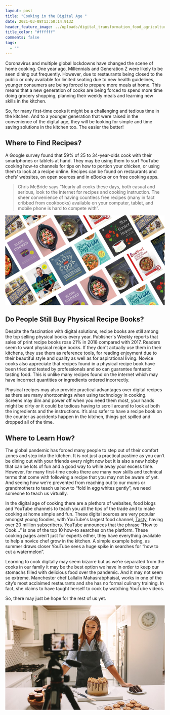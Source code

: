 ```yaml
---
layout: post
title: "Cooking in the Digital Age "
date: 2021-03-08T13:50:14.913Z
header_feature_image: ../uploads/digital_transformation_food_agricoltura_805x420-4720.jpg
title_color: "#ffffff"
comments: false
tags:
  - ""
---
```

Coronavirus and multiple global lockdowns have changed the scene of home cooking. One year ago, Millennials and Generation Z were likely to be seen dining out frequently. However, due to restaurants being closed to the public or only available for limited seating due to new health guidelines, younger consumers are being forced to prepare more meals at home. This means that a new generation of cooks are being forced to spend more time doing grocery shopping, planning their weekly meals and learning new skills in the kitchen. 

So, for many first-time cooks it might be a challenging and tedious time in the kitchen. And to a younger generation that were raised in the convenience of the digital age, they will be looking for simple and time saving solutions in the kitchen too. The easier the better! 

## Where to Find Recipes?

A Google survey found that 59% of 25 to 34-year-olds cook with their smartphones or tablets at hand. They may be using them to surf YouTube cooking how-to channels for tips on how to portion your chicken, or using them to look at a recipe online. Recipes can be found on restaurants and chefs’ websites, on open sources and in eBooks or on free cooking apps. 

> Chris McBride says “Nearly all cooks these days, both casual and serious, look to the internet for recipes and cooking instruction. The sheer convenience of having countless free recipes (many in fact cribbed from cookbooks) available on your computer, tablet, and mobile phone is hard to compete with”.

![Recipe Books](../uploads/best-slow-cooker-recipe-books.jpg)

## Do People Still Buy Physical Recipe Books?

Despite the fascination with digital solutions, recipe books are still among the top selling physical books every year. Publisher's Weekly reports that sales of print recipe books rose 21% in 2018 compared with 2017. Readers seem to want physical recipe books. If they don't actually use them in their kitchens, they use them as reference tools, for reading enjoyment due to their beautiful style and quality as well as for aspirational living. 
Novice cooks also appreciate that recipes found in a physical recipe book have been tried and tested by professionals and so can guarantee fantastic tasting food. This is unlike many recipes found on the internet which may have incorrect quantities or ingredients ordered incorrectly. 

Physical recipes may also provide practical advantages over digital recipes as there are many shortcomings when using technology in cooking. Screens may dim and power off when you need them most, your hands might be dirty or it could be tedious having to scroll around to look at both the ingredients and the instructions. It’s also safer to have a  recipe book on the counter as accidents happen in the kitchen, things get spilled and dropped all of the time. 

## Where to Learn How?

The global pandemic has forced many people to step out of their comfort zones and step into the kitchen. It is not just a practical pastime as you can’t be dining out with your friends every night now but it is also a new hobby that can be lots of fun and a good way to while away your excess time. 
However, for many first-time cooks there are many new skills and technical terms that come with following a recipe that you may not be aware of yet. And seeing how we’re prevented from reaching out to our mums or grandmothers to teach us how to “fold in egg whites gently”, we need someone to teach us virtually.

In the digital age of cooking there are a plethora of websites, food blogs and YouTube channels to teach you all the tips of the trade and to make cooking at home simple and fun. These digital sources are very popular amongst young foodies, with YouTube's largest food channel, [Tasty](https://www.youtube.com/channel/UCJFp8uSYCjXOMnkUyb3CQ3Q), having over 20 million subscribers. YouTube announces that the phrase “How to Cook...” is one of the top 10 how-to searches on the platform. These cooking pages aren’t just for experts either, they have everything available to help a novice chef grow in the kitchen. A simple example being, as summer draws closer YouTube sees a huge spike in searches for “how to cut a watermelon”. 

Learning to cook digitally may seem bizarre but as we’re separated from the cooks in our family it may be the best option we have in order to keep our stomachs filled with delicious food over the pandemic. And it may not seem so extreme. Manchester chef Lallalin Mahasrabphaisal, works in one of the city’s most acclaimed restaurants and she has no formal culinary training.  In fact, she claims to have taught herself to cook by watching YouTube videos. 

So, there may just be hope for the rest of us yet. 

![Woman filming her cooking channel](../uploads/youtube-influencer-1000x653.jpg)